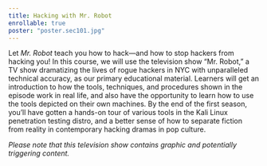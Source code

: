 ```yaml
---
title: Hacking with Mr. Robot
enrollable: true
poster: "poster.sec101.jpg"
---
```


Let *Mr. Robot* teach you how to hack—and how to stop hackers from hacking you! In this course, we will use the television show “Mr. Robot,” a TV show dramatizing the lives of rogue hackers in NYC with unparalleled technical accuracy, as our primary educational material. Learners will get an introduction to how the tools, techniques, and procedures shown in the episode work in real life, and also have the opportunity to learn how to use the tools depicted on their own machines. By the end of the first season, you’ll have gotten a hands-on tour of various tools in the Kali Linux penetration testing distro, and a better sense of how to separate fiction from reality in contemporary hacking dramas in pop culture.

*Please note that this television show contains graphic and potentially triggering content.*
